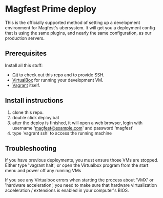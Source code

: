 # Magfest Prime deploy

This is the officially supported method of setting up a development environment for Magfest's ubersystem.  It will get you a deployment config that is using the same plugins, and nearly the same configuration, as our production servers.

## Prerequisites
Install all this stuff:
* [Git](http://git-scm.com/) to check out this repo and to provide SSH.
* [VirtualBox](https://www.virtualbox.org/wiki/Downloads) for running your development VM.
* [Vagrant](http://www.vagrantup.com/downloads.html) itself.

## Install instructions

1. clone this repo.
2. double click deploy.bat
3. after the deploy is finished, it will open a web browser, login with username 'magfest@example.com' and password 'magfest'
4. type 'vagrant ssh' to access the running machine
  
## Troubleshooting

If you have previous deployments, you must ensure those VMs are stopped.  Either type 'vagrant halt', or open the Virtualbox program from the start menu and power off any running VMs

If you see any Virtualbox errors when starting the process about 'VMX' or 'hardware acceleration', you need to make sure that hardware virtualization acceleration / extensions is enabled in your computer's BIOS.
